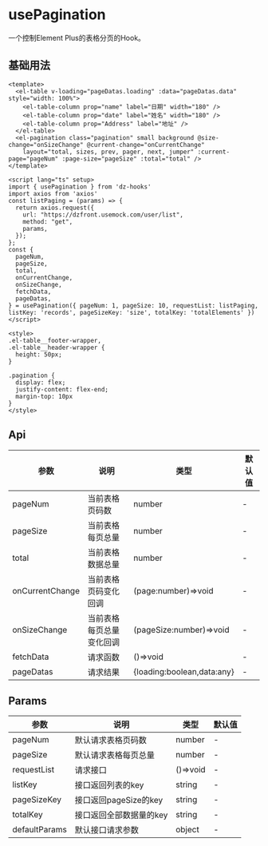 # usePagination

一个控制Element Plus的表格分页的Hook。

## 基础用法

<UsePagination />

```vue
<template>
  <el-table v-loading="pageDatas.loading" :data="pageDatas.data" style="width: 100%">
    <el-table-column prop="name" label="日期" width="180" />
    <el-table-column prop="date" label="姓名" width="180" />
    <el-table-column prop="Address" label="地址" />
  </el-table>
  <el-pagination class="pagination" small background @size-change="onSizeChange" @current-change="onCurrentChange"
    layout="total, sizes, prev, pager, next, jumper" :current-page="pageNum" :page-size="pageSize" :total="total" />
</template>

<script lang="ts" setup>
import { usePagination } from 'dz-hooks'
import axios from 'axios'
const listPaging = (params) => {
  return axios.request({
    url: "https://dzfront.usemock.com/user/list",
    method: "get",
    params,
  });
};
const {
  pageNum,
  pageSize,
  total,
  onCurrentChange,
  onSizeChange,
  fetchData,
  pageDatas,
} = usePagination({ pageNum: 1, pageSize: 10, requestList: listPaging, listKey: 'records', pageSizeKey: 'size', totalKey: 'totalElements' })
</script>

<style>
.el-table__footer-wrapper,
.el-table__header-wrapper {
  height: 50px;
}

.pagination {
  display: flex;
  justify-content: flex-end;
  margin-top: 10px
}
</style>
```

## Api

| 参数              | 说明           | 类型                         | 默认值 |
| --------------- | ------------ | -------------------------- | --- |
| pageNum         | 当前表格页码数      | number                     | -   |
| pageSize        | 当前表格每页总量     | number                     | -   |
| total           | 当前表格数据总量     | number                     | -   |
| onCurrentChange | 当前表格页码变化回调   | (page:number)=>void        | -   |
| onSizeChange    | 当前表格每页总量变化回调 | (pageSize:number)=>void    | -   |
| fetchData       | 请求函数         | ()=>void                   | -   |
| pageDatas       | 请求结果         | {loading:boolean,data:any} | -   |

## Params

| 参数           | 说明               | 类型       | 默认值 |
| ------------ | ---------------- | -------- | --- |
| pageNum      | 默认请求表格页码数        | number   | -   |
| pageSize     | 默认请求表格每页总量       | number   | -   |
| requestList  | 请求接口             | ()=>void | -   |
| listKey      | 接口返回列表的key       | string   | -   |
| pageSizeKey  | 接口返回pageSize的key | string   | -   |
| totalKey     | 接口返回全部数据量的key    | string   | -   |
| defaultParams | 默认接口请求参数         | object   | -   |